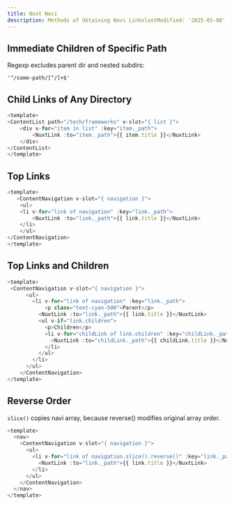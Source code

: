 ```yaml
---
title: Nuxt Navi
description: Methods of Obtaining Navi LinkslastModified: '2025-01-08'
---
```


## Immediate Children of Specific Path

Regexp excludes parent dir and nested subdirs:

```regexp
'^/some-path/[^/]+$'
```

## Child Links of Any Directory

```js
<template>
<ContentList path="/tech/frameworks" v-slot="{ list }">
    <div v-for="item in list" :key="item._path">
        <NuxtLink :to="item._path">{{ item.title }}</NuxtLink>
    </div>
</ContentList>
</template>
```

## Top Links

```js
<template>
   <ContentNavigation v-slot="{ navigation }">
    <ul>
    <li v-for="link of navigation" :key="link._path">
        <NuxtLink :to="link._path">{{ link.title }}</NuxtLink>
    </li>
    </ul>
</ContentNavigation>
</template>
```

## Top Links and Children

```js
<template>
 <ContentNavigation v-slot="{ navigation }">
      <ul>
        <li v-for="link of navigation" :key="link._path">
            <p class="text-cyan-500">Parent</p>
          <NuxtLink :to="link._path">{{ link.title }}</NuxtLink>
          <ul v-if="link.children">
            <p>Children</p>
            <li v-for="childLink of link.children" :key="childLink._path">
              <NuxtLink :to="childLink._path">{{ childLink.title }}</NuxtLink>
            </li>
          </ul>
        </li>
      </ul>
    </ContentNavigation>
</template>
```

## Reverse Order

`slice()` copies navi array, because reverse() modifies original array order.

```js
<template>
  <nav>
    <ContentNavigation v-slot="{ navigation }">
      <ul>
        <li v-for="link of navigation.slice().reverse()" :key="link._path">
          <NuxtLink :to="link._path">{{ link.title }}</NuxtLink>
        </li>
      </ul>
    </ContentNavigation>
  </nav>
</template>
```
